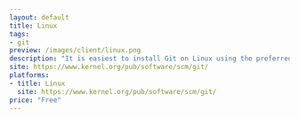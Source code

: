 ```yaml
---
layout: default
title: Linux
tags:
- git
preview: /images/client/linux.png
description: "It is easiest to install Git on Linux using the preferred package manager of your Linux distribution. If you prefer to build from source, you can find the tarballs on kernel.org."
site: https://www.kernel.org/pub/software/scm/git/
platforms:
- title: Linux
  site: https://www.kernel.org/pub/software/scm/git/
price: "Free"
---
```

